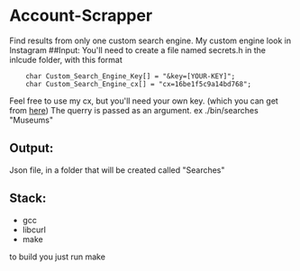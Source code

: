 # Account-Scrapper

Find results from only one custom search engine.
My custom engine look in Instagram
##Input:
You'll need to create a file named secrets.h  in the inlcude folder, with this format

        char Custom_Search_Engine_Key[] = "&key=[YOUR-KEY]";
        char Custom_Search_Engine_cx[] = "cx=16be1f5c9a14bd768";

Feel free to use my cx, but you'll need your own key. (which you can get from [here](https://developers.google.com/custom-search/v1/overview "here"))
The querry is passed as an argument. ex ./bin/searches "Museums"

## Output: 
Json file, in a folder that will be created called "Searches"

## Stack:
<ul>
    <li>gcc
    <li>libcurl
    <li>make 
</ul>
to build you just run make
